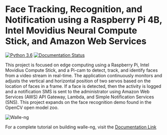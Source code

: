 # Face Tracking, Recognition, and Notification using a Raspberry Pi 4B, Intel Movidius Neural Compute Stick, and Amazon Web Services 

[![Python 3.6](https://img.shields.io/badge/python-3.6-blue.svg)](https://www.python.org/downloads/release/python-360/)
[![Documentation Status](https://readthedocs.org/projects/ansicolortags/badge/?version=latest)](https://af001.github.io/Walle-ng-Documentation/)


This project is focused on edge computing using a Raspberry Pi, Intel Movidius Compute Stick, and a Pi-cam to detect, track, and identify faces from a video stream in real-time. The application continuously monitors and adjusts the vertical and horizontal position of two servos based on the location of faces in a frame. If a face is detected, then the activity is logged and a notification SMS is sent to the administrator using Amazon Web Services (AWS) API Gateway, Lambda, and Simple Notification Services (SNS). This project expands on the face recognition demo found in the OpenCV open model zoo.

![Walle-ng](https://af001.github.io/Walle-ng-Documentation/images/walle2.png)

For a complete tutorial on building walle-ng, visit the [Documentation Link](https://af001.github.io/Walle-ng-Documentation/)
